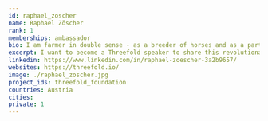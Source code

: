 ```yaml
---
id: raphael_zoscher
name: Raphael Zöscher
rank: 1
memberships: ambassador
bio: I am farmer in double sense - as a breeder of horses and as a part of the Threefold-grid. I am absolutely convinced about the Threefold technology and I want to become a Threefold speaker to share this revolutionary idea with people in Austria, Italy and France.My interests in Threefold lay at multiple layers from application development, blockchain to helping in social media engagement and marketing as well.
excerpt: I want to become a Threefold speaker to share this revolutionary idea with people in Austria.
linkedin: https://www.linkedin.com/in/raphael-zoescher-3a2b9657/
websites: https://threefold.io/
image: ./raphael_zoscher.jpg
project_ids: threefold_foundation
countries: Austria
cities: 
private: 1
---
```


